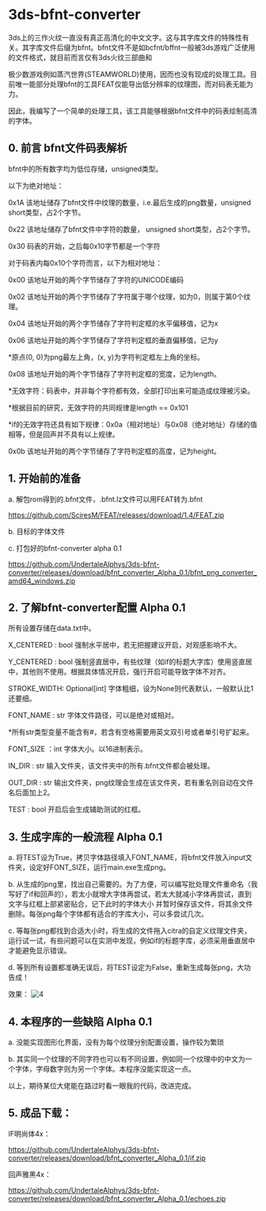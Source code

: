 # 3ds-bfnt-converter
3ds上的三作火纹一直没有真正高清化的中文文字。这与其字库文件的特殊性有关。其字库文件后缀为bfnt。bfnt文件不是如bcfnt/bffnt一般被3ds游戏广泛使用的文件格式，就目前而言仅有3ds火纹三部曲和

极少数游戏例如蒸汽世界(STEAMWORLD)使用，因而也没有现成的处理工具。目前唯一能部分处理bfnt的工具FEAT仅能导出低分辨率的纹理图，而对码表无能为力。

因此，我编写了一个简单的处理工具，该工具能够根据bfnt文件中的码表绘制高清的字体。

## 0. 前言 bfnt文件码表解析
bfnt中的所有数字均为低位存储，unsigned类型。

以下为绝对地址：

0x1A 该地址储存了bfnt文件中纹理的数量，i.e.最后生成的png数量，unsigned short类型，占2个字节。

0x22 该地址储存了bfnt文件中字符的数量， unsigned short类型，占2个字节。

0x30 码表的开始，之后每0x10字节都是一个字符

对于码表内每0x10个字符而言，以下为相对地址：

0x00 该地址开始的两个字节储存了字符的UNICODE编码

0x02 该地址开始的两个字节储存了字符属于哪个纹理，如为0，则属于第0个纹理。

0x04 该地址开始的两个字节储存了字符判定框的水平偏移值，记为x

0x06 该地址开始的两个字节储存了字符判定框的垂直偏移值，记为y

*原点(0, 0)为png最左上角，(x, y)为字符判定框左上角的坐标。

0x08 该地址开始的两个字节储存了字符判定框的宽度，记为length。

*无效字符：码表中，并非每个字符都有效，全部打印出来可能造成纹理被污染。

*根据目前的研究，无效字符的共同规律是length == 0x101

*if的无效字符还具有如下规律：0x0a（相对地址）与0x08（绝对地址）存储的值相等，但是回声并不具有以上规律。

0x0b 该地址开始的两个字节储存了字符判定框的高度，记为height。

## 1. 开始前的准备
a. 解包rom得到的.bfnt文件，.bfnt.lz文件可以用FEAT转为.bfnt

https://github.com/SciresM/FEAT/releases/download/1.4/FEAT.zip

b. 目标的字体文件

c. 打包好的bfnt-converter alpha 0.1

https://github.com/UndertaleAlphys/3ds-bfnt-converter/releases/download/bfnt_converter_Alpha_0.1/bfnt_png_converter_amd64_windows.zip

## 2. 了解bfnt-converter配置 Alpha 0.1

所有设置存储在data.txt中。

X_CENTERED : bool 强制水平居中，若无把握建议开启，对观感影响不大。

Y_CENTERED : bool 强制竖直居中，有些纹理（如if的标题大字库）使用竖直居中，其他则不使用。根据具体情况开启，强行开启可能导致字体不对齐。

STROKE_WIDTH: Optional[int] 字体粗细，设为None则代表默认，一般默认比1还要细。

FONT_NAME : str 字体文件路径，可以是绝对或相对。

*所有str类型变量不能含有#，若含有空格需要用英文双引号或者单引号扩起来。

FONT_SIZE ：int 字体大小。以16进制表示。

IN_DIR : str 输入文件夹，该文件夹中的所有.bfnt文件都会被处理。

OUT_DIR : str 输出文件夹，png纹理会生成在该文件夹，若有重名则自动在文件名后面加上2。

TEST : bool 开启后会生成辅助测试的红框。

## 3. 生成字库的一般流程 Alpha 0.1

a. 将TEST设为True，拷贝字体路径填入FONT_NAME，将bfnt文件放入input文件夹，设定好FONT_SIZE，运行main.exe生成png。

b. 从生成的png里，找出自己需要的。为了方便，可以编写批处理文件重命名（我写好了if和回声的），若太小就增大字体再尝试，若太大就减小字体再尝试，直到文字与红框上部紧密贴合，记下此时的字体大小
并暂时保存该文件，将其余文件删除。每张png每个字体都有适合的字库大小，可以多尝试几次。

c. 等每张png都找到合适大小时，将生成的文件拖入citra的自定义纹理文件夹，运行试一试，有些问题可以在实测中发现，例如if的标题字库，必须采用垂直居中才能避免显示错误。

d. 等到所有设置都准确无误后，将TEST设定为False，重新生成每张png，大功告成！

效果：
![4](https://github.com/UndertaleAlphys/3ds-bfnt-converter/assets/90361250/73ff9853-ba50-4f76-8238-1e49ca19f1ad)
## 4. 本程序的一些缺陷 Alpha 0.1
a. 没能实现图形化界面，没有为每个纹理分别配置设置，操作较为繁琐

b. 其实同一个纹理的不同字符也可以有不同设置，例如同一个纹理中的中文为一个字体，字母数字则为另一个字体。本程序没能实现这一点。

以上，期待某位大佬能在路过时看一眼我的代码，改进完成。

## 5. 成品下载：
IF明尚体4x：

https://github.com/UndertaleAlphys/3ds-bfnt-converter/releases/download/bfnt_converter_Alpha_0.1/if.zip

回声雅黑4x：

https://github.com/UndertaleAlphys/3ds-bfnt-converter/releases/download/bfnt_converter_Alpha_0.1/echoes.zip
